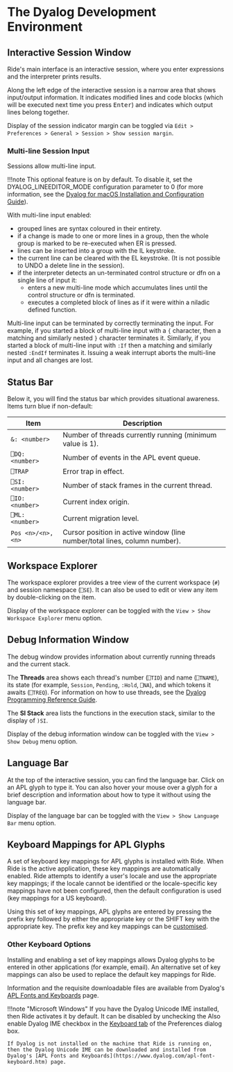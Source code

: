 # The Dyalog Development Environment

## Interactive Session Window

Ride's main interface is an interactive session, where you enter expressions and the interpreter prints results.

Along the left edge of the interactive session is a narrow area that shows input/output information. It indicates modified lines and code blocks (which will be executed next time you press <kbd>Enter</kbd>) and indicates which output lines belong together.

Display of the session indicator margin can be toggled via `Edit > Preferences > General > Session > Show session margin`.

### Multi-line Session Input

Sessions allow multi-line input.

!!!note
    This optional feature is on by default. To disable it, set the DYALOG_LINEEDITOR_MODE configuration parameter to 0 (for more information, see the [Dyalog for macOS Installation and Configuration Guide](https://docs.dyalog.com/latest/Dyalog%20for%20macOS%20Installation%20and%20Configuration%20Guide.pdf)).

With multi-line input enabled:
* grouped lines are syntax coloured in their entirety.
* if a change is made to one or more lines in a group, then the whole group is marked to be re-executed when ER is pressed.
* lines can be inserted into a group with the IL keystroke.
* the current line can be cleared with the EL keystroke. (It is not possible to UNDO a delete line in the session).
* if the interpreter detects an un-terminated control structure or dfn on a single line of input it:
  * enters a new multi-line mode which accumulates lines until the control structure or dfn is terminated.
  * executes a completed block of lines as if it were within a niladic defined function.

Multi-line input can be terminated by correctly terminating the input. For example, if you started a block of multi-line input with a `{` character, then a matching and similarly nested `}` character terminates it. Similarly, if you started a block of multi-line input with `:If` then a matching and similarly nested `:EndIf` terminates it. Issuing a weak interrupt aborts the multi-line input and all changes are lost.

## Status Bar

Below it, you will find the status bar which provides situational awareness. Items turn blue if non-default:

| Item | Description |
| --- | --- |
| `&: <number>` | Number of threads currently running (minimum value is 1).|
| `⎕DQ: <number>` | Number of events in the APL event queue. |
| `⎕TRAP` | Error trap in effect. |
| `⎕SI: <number>` | Number of stack frames in the current thread.|
| `⎕IO: <number>` | Current index origin. |
| `⎕ML: <number>` | Current migration level.  |
| `Pos <n>/<n>, <n>` | Cursor position in active window (line number/total lines, column number). |

## Workspace Explorer

The workspace explorer provides a tree view of the current workspace (`#`) and session namespace (`⎕SE`). It can also be used to edit or view any item by double-clicking on the item.

Display of the workspace explorer can be toggled with the `View > Show Workspace Explorer` menu option.

## Debug Information Window

The debug window provides information about currently running threads and the current stack.

The **Threads** area shows each thread's number (`⎕TID`) and name (`⎕TNAME`), its state (for example, `Session`, `Pending`, `:Hold`, `⎕NA`), and which tokens it awaits (`⎕TREQ`). For information on how to use threads, see the [Dyalog Programming Reference Guide](https://docs.dyalog.com/latest/Dyalog%20Programming%20Reference%20Guide.pdf).

The **SI Stack** area lists the functions in the execution stack, similar to the display of `)SI`.

Display of the debug information window can be toggled with the `View > Show Debug` menu option.

## Language Bar

At the top of the interactive session, you can find the language bar. Click on an APL glyph to type it. You can also hover your mouse over a glyph for a brief description and information about how to type it without using the language bar.

Display of the language bar can be toggled with the `View > Show Language Bar` menu option.

## Keyboard Mappings for APL Glyphs

A set of keyboard key mappings for APL glyphs is installed with Ride. When Ride is the active application, these key mappings are automatically enabled. Ride attempts to identify a user's locale and use the appropriate key mappings; if the locale cannot be identified or the locale-specific key mappings have not been configured, then the default configuration is used (key mappings for a US keyboard).

Using this set of key mappings, APL glyphs are entered by pressing the prefix key followed by either the appropriate key or the SHIFT key with the appropriate key. The prefix key and key mappings can be [customised](customising_your_session.md/#keyboard-tab).

### Other Keyboard Options

Installing and enabling a set of key mappings allows Dyalog glyphs to be entered in other applications (for example, email). An alternative set of key mappings can also be used to replace the default key mappings for Ride.

Information and the requisite downloadable files are available from Dyalog's [APL Fonts and Keyboards](https://www.dyalog.com/apl-font-keyboard.htm) page.

!!!note "Microsoft Windows"
    If you have the Dyalog Unicode IME installed, then Ride activates it by default. It can be disabled by unchecking the Also enable Dyalog IME checkbox in the [Keyboard tab](customising_your_session.md/#keyboard-tab) of the Preferences dialog box.

    If Dyalog is not installed on the machine that Ride is running on, then the Dyalog Unicode IME can be downloaded and installed from Dyalog's [APL Fonts and Keyboards](https://www.dyalog.com/apl-font-keyboard.htm) page.

